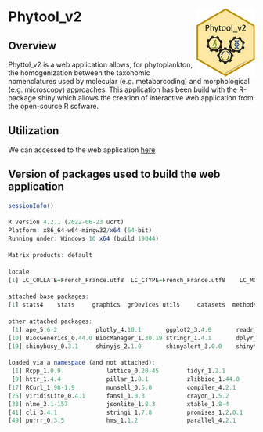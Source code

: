 
<!-- README.md is generated from README.Rmd. Please edit that file -->

# Phytool_v2 <img src='figures/logo.png' align="right" height="139" />

## Overview

Phyttol_v2 is a web application allows, for phytoplankton, the
homogenization between the taxonomic nomenclatures used by molecular
(e.g. metabarcoding) and morphological (e.g. microscopy) approaches.
This application has been build with the R-package shiny which allows
the creation of interactive web application from the open-source R
sofware.

## Utilization

We can accessed to the web application
[here](https://github-carrtel.shinyapps.io/phytool_v2)

## Version of packages used to build the web application

``` r
sessionInfo()

R version 4.2.1 (2022-06-23 ucrt)
Platform: x86_64-w64-mingw32/x64 (64-bit)
Running under: Windows 10 x64 (build 19044)

Matrix products: default

locale:
[1] LC_COLLATE=French_France.utf8  LC_CTYPE=French_France.utf8    LC_MONETARY=French_France.utf8 LC_NUMERIC=C                   LC_TIME=French_France.utf8    

attached base packages:
[1] stats4    stats     graphics  grDevices utils     datasets  methods   base     

other attached packages:
 [1] ape_5.6-2           plotly_4.10.1       ggplot2_3.4.0       readr_2.1.3         Biostrings_2.66.0   GenomeInfoDb_1.34.3 XVector_0.38.0      IRanges_2.32.0      S4Vectors_0.36.0   
[10] BiocGenerics_0.44.0 BiocManager_1.30.19 stringr_1.4.1       dplyr_1.0.10        tibble_3.1.8        data.table_1.14.6   DT_0.26             htmltools_0.5.3     shinyBS_0.61.1     
[19] shinybusy_0.3.1     shinyjs_2.1.0       shinyalert_3.0.0    shinythemes_1.2.0   markdown_1.4        shiny_1.7.3        

loaded via a namespace (and not attached):
 [1] Rcpp_1.0.9             lattice_0.20-45        tidyr_1.2.1            digest_0.6.30          utf8_1.2.2             mime_0.12              R6_2.5.1               evaluate_0.18         
 [9] httr_1.4.4             pillar_1.8.1           zlibbioc_1.44.0        rlang_1.0.6            lazyeval_0.2.2         rstudioapi_0.14        rmarkdown_2.18         htmlwidgets_1.5.4     
[17] RCurl_1.98-1.9         munsell_0.5.0          compiler_4.2.1         httpuv_1.6.6           xfun_0.35              pkgconfig_2.0.3        tidyselect_1.2.0       GenomeInfoDbData_1.2.9
[25] viridisLite_0.4.1      fansi_1.0.3            crayon_1.5.2           tzdb_0.3.0             withr_2.5.0            later_1.3.0            bitops_1.0-7           grid_4.2.1            
[33] nlme_3.1-157           jsonlite_1.8.3         xtable_1.8-4           gtable_0.3.1           lifecycle_1.0.3        magrittr_2.0.3         scales_1.2.1           zip_2.2.2             
[41] cli_3.4.1              stringi_1.7.8          promises_1.2.0.1       ellipsis_0.3.2         generics_0.1.3         vctrs_0.5.1            tools_4.2.1            glue_1.6.2            
[49] purrr_0.3.5            hms_1.1.2              parallel_4.2.1         fastmap_1.1.0          yaml_2.3.6             colorspace_2.0-3       knitr_1.41
```

